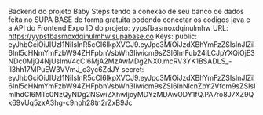 Backend do projeto Baby Steps tendo a conexão de seu banco de dados feita no SUPA BASE de forma gratuita podendo conectar os codigos java e a API do Frontend Expo
ID do projeto: yypsfbasmoxdqinulmhw
URL: https://yypsfbasmoxdqinulmhw.supabase.co
Keys:
    public: eyJhbGciOiJIUzI1NiIsInR5cCI6IkpXVCJ9.eyJpc3MiOiJzdXBhYmFzZSIsInJlZiI6Inl5cHNmYmFzbW94ZHFpbnVsbWh3Iiwicm9sZSI6ImFub24iLCJpYXQiOjE3NDc0MjQ4NjUsImV4cCI6MjA2MzAwMDg2NX0.mcRV3YK1BSADLS_-il3hh17MPuEW3VVmJ_c3yc6ZdJY
    secret: eyJhbGciOiJIUzI1NiIsInR5cCI6IkpXVCJ9.eyJpc3MiOiJzdXBhYmFzZSIsInJlZiI6Inl5cHNmYmFzbW94ZHFpbnVsbWh3Iiwicm9sZSI6InNlcnZpY2Vfcm9sZSIsImlhdCI6MTc0NzQyNDg2NSwiZXhwIjoyMDYzMDAwODY1fQ.PA7ro8J7XZ9Qk69vUq5zxA3hg-c9nph28tn2rZxB9Jc
    